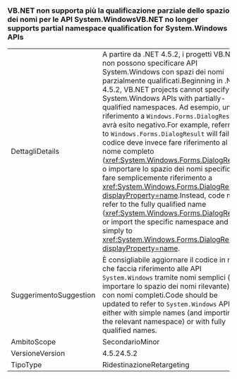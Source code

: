 ### <a name="vbnet-no-longer-supports-partial-namespace-qualification-for-systemwindows-apis"></a><span data-ttu-id="58ce1-101">VB.NET non supporta più la qualificazione parziale dello spazio dei nomi per le API System.Windows</span><span class="sxs-lookup"><span data-stu-id="58ce1-101">VB.NET no longer supports partial namespace qualification for System.Windows APIs</span></span>

|   |   |
|---|---|
|<span data-ttu-id="58ce1-102">Dettagli</span><span class="sxs-lookup"><span data-stu-id="58ce1-102">Details</span></span>|<span data-ttu-id="58ce1-103">A partire da .NET 4.5.2, i progetti VB.NET non possono specificare API System.Windows con spazi dei nomi parzialmente qualificati.</span><span class="sxs-lookup"><span data-stu-id="58ce1-103">Beginning in .NET 4.5.2, VB.NET projects cannot specify System.Windows APIs with partially-qualified namespaces.</span></span> <span data-ttu-id="58ce1-104">Ad esempio, un riferimento a <code>Windows.Forms.DialogResult</code> avrà esito negativo.</span><span class="sxs-lookup"><span data-stu-id="58ce1-104">For example, referring to <code>Windows.Forms.DialogResult</code> will fail.</span></span> <span data-ttu-id="58ce1-105">Il codice deve invece fare riferimento al nome completo (<xref:System.Windows.Forms.DialogResult>) o importare lo spazio dei nomi specifico e fare semplicemente riferimento a <xref:System.Windows.Forms.DialogResult?displayProperty=name>.</span><span class="sxs-lookup"><span data-stu-id="58ce1-105">Instead, code must refer to the fully qualified name (<xref:System.Windows.Forms.DialogResult>) or import the specific namespace and refer simply to <xref:System.Windows.Forms.DialogResult?displayProperty=name>.</span></span>|
|<span data-ttu-id="58ce1-106">Suggerimento</span><span class="sxs-lookup"><span data-stu-id="58ce1-106">Suggestion</span></span>|<span data-ttu-id="58ce1-107">È consigliabile aggiornare il codice in modo che faccia riferimento alle API <code>System.Windows</code> tramite nomi semplici (e importare lo spazio dei nomi rilevante) o con nomi completi.</span><span class="sxs-lookup"><span data-stu-id="58ce1-107">Code should be updated to refer to <code>System.Windows</code> APIs either with simple names (and importing the relevant namespace) or with fully qualified names.</span></span>|
|<span data-ttu-id="58ce1-108">Ambito</span><span class="sxs-lookup"><span data-stu-id="58ce1-108">Scope</span></span>|<span data-ttu-id="58ce1-109">Secondario</span><span class="sxs-lookup"><span data-stu-id="58ce1-109">Minor</span></span>|
|<span data-ttu-id="58ce1-110">Versione</span><span class="sxs-lookup"><span data-stu-id="58ce1-110">Version</span></span>|<span data-ttu-id="58ce1-111">4.5.2</span><span class="sxs-lookup"><span data-stu-id="58ce1-111">4.5.2</span></span>|
|<span data-ttu-id="58ce1-112">Tipo</span><span class="sxs-lookup"><span data-stu-id="58ce1-112">Type</span></span>|<span data-ttu-id="58ce1-113">Ridestinazione</span><span class="sxs-lookup"><span data-stu-id="58ce1-113">Retargeting</span></span>|

